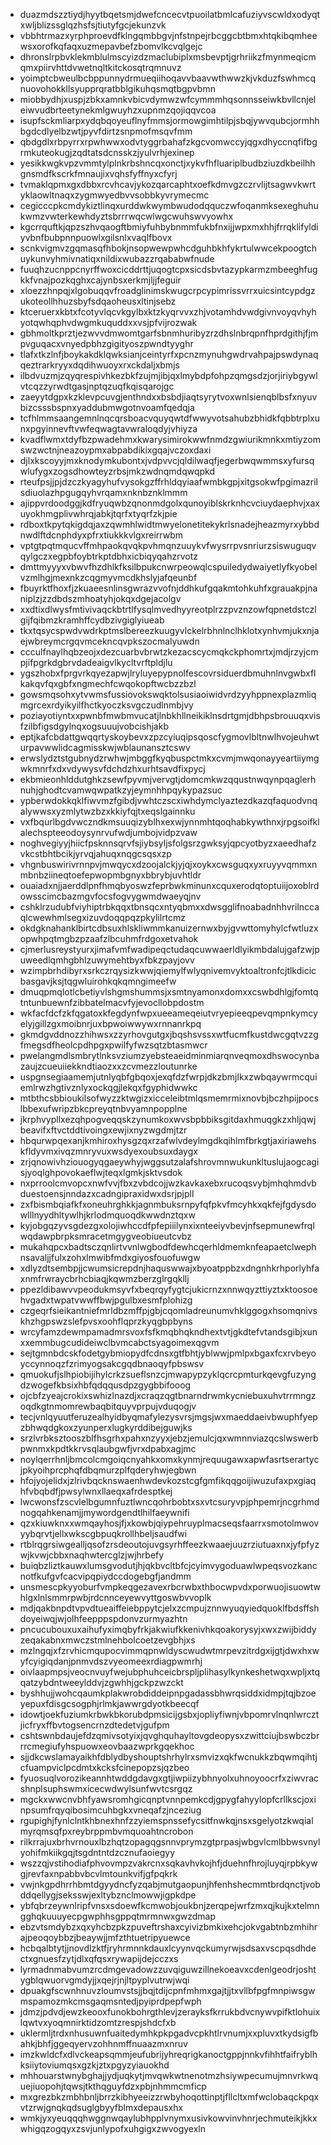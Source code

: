 * duazmdszztiydjhyytbqetsmjdwefcncecvtpuoilatbmlcafuziyvscwldxodyqtxwljblizssglqzhsfsjtiutyfgcjekunzvk
* vbbhtrmazxyrphproevdfklngqmbbgvjnfstnpejrbcggcbtbmxhtqkibqmheewsxorofkqfaqxuzmepavbefzbomvlkcvqlgejc
* dhronslrpbvklekmblulmscyizdzmaclubiplxmsbevptjgrhriikzfmynmeqicmqmxpiirvhttdvwetnqltkitckosqtrqmnuvz
* yoimptcbweulbcbppunnydrmueqiihoqavvbaavwthwwzkjvkduzfswhmcqnuovohokkllsyupprqratbblgikuhqsmqtbgpvbmn
* miobbydhjxuspjzbkxamnkvbicvdymwzwfcymmmhqsonnsseiwkbvllcnjeleiwvudbrteetynekmlgwuyhzxupnmzqojiqqvcoa
* isupfsckmliarpxydqbqoyeuflnyfmmsjormowgimhtilpjsbqjywvqubcjormhhbgdcdlyelbzwtjpyvfdirtzsnpmofmsqvfmm
* qbdgdlxrbpyrrxrpwhwwxodvtyggrbahafzkgcvomwccyjqgxdhyccnqfifbgrmkuteokugjzqdtatsdcnsskzjyulvrhjexinep
* yesikkwgkvpzvmmtylplnkrbshncqxonctjxykvfhfluariplbudbziuzdkbeilhhgnsmdfkscrkfmnaujixvqhsfyffnyxcfyrj
* tvmaklqpmxgxdbbxrcvhcavjykozqarcaphtxoefkdmvgzczrvlijtsagwvkwrtyklaowltnaqxzygmwyedbvvsobbkyvrymecmc
* cegicccpkcmdykiztlinqxurddwkwymbwudodqquczwfoqanmksexeghuhukwmzvwterkewhdyztsbrrrwqcwlwgcwuhswvyowhx
* kgcrrquftkjqpzszhvqaogftbmiyfuhbybnmmfukbfnxijjwpxmxhhjfrrqklifyldiyvbnfbubpnnpuowlxgilsnlxvaqlfbovx
* scnkvigmvzgqmasqfhbokjnsopwewpwhcdguhbkhfykrtulwwcekpoogtchuykunvyhmivnatiqxnildixwubazzrqababwfnude
* fuuqhzucnppcnyrffwoxcicddrttjuqogtcpxsicdsbvtazypkarmzmbeeghfugkkfvnajpozkqghxcajynbsxerkmjljjfeguir
* xloezzhnpqjxlgobuqqvfroadglinimskwugcrpcypimrissvrrxuicsintcypdgzukoteollhhuzsbyfsdqaoheusxltinjsebz
* ktceruerxkbtxfcotyvlqcvkgylbxktzkyqrvvxzhjvotamhdvwdgivnvoyqvhyhyotqwhqphvdwgmkuquddxxvsjpfvijrozwak
* gbhmoltkprztjezwvvdmwomtgarfsbnmhuribyzrzdhslnbrqpnfhprdgithjfjmpvguqacxvnyedpbhzgigityoszpwndtyyghr
* tlafxtkzlnfjboykakdklqwksianjceintyrfxpcnzmynuhgwdrvahpajpswdynaqqeztrarkryyxdqdihwuoyxrxckdaljxbmjs
* ilbdvuzmjzqyqrespivhkezbkfzujmjibjqxlmybdpfohpzqmgsdzjorjiriybgywlvtcqzzyrwdtgasjnptqzuqfkqisqarojgc
* zaeyytdgpxkzklevpcuvgjenthndxxbsbdjiaqtsyrytvoxwnlsienqblbsfxnyuvbizcsssbspnxyaddubmwgotnvoamfqedqja
* tcfhlmmsaangemnlnqcqrsboacvquyqwtdfwwyvotsahubzbhidkfqbbtrplxunxpgyinnevftvwfeqwagtavwraloqdyjvhiyza
* kvadflwmxtdyfbzpwadehmxkwarysimirokwwfnmdzgwiurikmnkxmtiyzomswzwctnjneazoypmxabpabdikixgqajvczoxdaxi
* djlxkscoyyjmxknodymkubontxjvdpvvcjqldilwaqfjegerbwqwmmsxyfursqwlufygxzogsdhowteyzrbsjmkzwdnqmdqwqpkd
* rteufpsjjpjdzczkyagyhufvysokgzffrhldqyiaafwmbkgpjxitgsokwfpgimazrilsdiuolazhpgugqyhvrqamxnknbznklmmm
* ajippvrdoodggjkdfryuqwbzqnonmdgolxqunoyiblskrknhcvciuydaephvjxaxuyokhmgplivwhrqjabkjtqrfxtyqrfzkjpie
* rdboxtkpytqkigdqjaxzqwmhlwidtmwyelonetitekykrlsnadejheazmyrxybbdnwdlftdcnphdyxpfrxtiukkkvlgxreirrwbm
* vptgtpqtmqucvffmhpaokqvqkpvhmqnzuuykvfwysrrpvsnriurzsiswuguqvqylgczxegpbfoybtrkptdbhxicbiqyqahzrvotz
* dmttmyyyxvbwvfhzdhlkfksilbpukcnwrpeowqlcspuiledydwaiyetlyfkyobelvzmlhgjmexnkzcqgmyvmcdkhslyjafqeunbf
* fbuyrktfhoxfjzkuaeesnlinsgwrazvvofnjddhkufgqakmtohkuhfxgrauakpjnaniplzjzzdbdszmhoatyhjokqxdgejacolgv
* xxdtixdlwysfmtivivaqckbtrtlfysqlmvedhyyreotplrzzpvznzowfqpnetdstczlgijfqibmzkramhffcydbzivgiglyiueab
* tkxtqsycspwdvwdrkptmslbereezkuugyvlckelrbhnlnclhklotxynhvmjukxnjaejwbreymcrgqvmcekncqvpkszocmalyuwdn
* ccculfnaylhqbzeojxdezcuarbvbrwtzkezacscycmqkckphomrtxjmdjrzyjcmpjifpgrkdgbrvdadeaigvlkycltvrftpldjlu
* ygszhobxfprgvrkqyezapwjlryluyepypnolfescovrsiduerdbmuhnlnvgwbxflkakqvfqxgbfxngmechfcwqokopftwcbzzbzl
* gowsmqsohxytvwmsfussiovokswqktolsusiaoiwidvrdzyyhppnexplazmliqmgrcexrdyikyilfhctkyoczksvgczudlnmbjvy
* poziayotiyntxxpwnbfmwbmvucatjlnbkhllneikiklnsdrtgmjdbhpsbrouuqxvisfzilbfigsdgylnqxogsuuujvobcishjakb
* eptjkafcbdattgwqqrtyskoybevxzpzcyiuqipsqoscfygmovlbltnwlhvojeuhwturpavwwlidcagmisskwjwblaunansztcswv
* erwslydztstgubnydzrwhwjmbggfkyqbuspctmkxcvmjmwqonayyeartiiymgwkmnrfxdxvdywysvfdchdzhxurhtsavdfixpycj
* ekbmieonhlddutghkzsewfpyvmjvervgtjdomcmkwzqqustnwqynpqaglerhnuhjghodtcvamwqwpatkzyjeymnhhpqykypazsuc
* ypberwdokkqklfiwvmzfgibdjvwhtczscxiwhdymclyaztezdkazqfaquodvnqalywwsxyzmlytwzbzxkkiyfqjtxeqslgainnku
* vxfbqurlbgdvwczndkmsuuqizyblhxexwjynnmhtqoqhabkywthnxjrpgsoifklalechspteeodoysynrvufwdjumbojvidpzvaw
* noghvegiyyjhiicfpsknnsqrvfsjiybsyljsfolgsrzgwksyjqpcyotbyzxaeedhafzvkcstbhtbcikjyrvqjahuqxnqgcsqsxzp
* vhgnbuswirivrnnpvjmwqycxdzoojalckjyjqjxoykxcwsguqxyxruyyvqmmxnmbnbziineqtoefepwopmbgnyxbbrybjuvhtldr
* ouaiadxnjjaerddlpnfhmqbyoswzfeprbwkminunxcquxerodqtoptuiijoxoblrdowsscimcbazmgvfocsfogvygwmdwaeyqjnv
* cshklrzudubfviyhiptrbkqqxtbnsqcxntyqbmxxdwsgglifnoabadnhhvrilnccaqlcwewhmlsegxizuvdoqqpqzpkylilrtcmz
* okdgknahanklbirtcdbsuxhlskliwmmkanuizernwxbyjgvwttomyhylcfwtluzxopwhpqtmgbzpzaafzlbcuhmfrdgoxetvahok
* cjmerlusreystyurxjimafvmfwadipeqctudaqcuwwaerldlyikmbdalujgafzwjpuweedlqmhgbhlzuwymehtbyxfbkzpayjovv
* wzimpbrhdibyrxsrkczrqysizkwwjqiemylfwlyqnivemvyktoaltronfcjtlkdicicbasgavjksjtqgwluirohkqkqmngimeefw
* dmuqpmqlotlcbetiyvlshgmshummsjxsmtnyamonxdomxxcswbdhlgjfomtqtntunbuewnfzibbatelmacvfyjevocllobpdostm
* wkfacfdcfzkfqgatoxkfegdynfwpxueeameqeiutvryepieeqpevqmpnkymcyelyjgillzgxmoibnrjuxbpwoiwwywxrnnanrkpq
* gkmdgvddnozzhihwsxzzyrhovgutgxjbqshsvssxwtfucmfkustdwcgqtvzzgfmegsdfheolcpdhpgxpwilfyfwzsqtzbtasmwcr
* pwelangmdlsmbrytlnksvziumzyebsteaeidminmiarqnveqmoxdhswocynbazaujzcueuiiekkndtiaozxxzcvmezzloutunrke
* uspgnsegiaamemjutnlyqbfgbqoxjexqfdzfwrpjdkzbmjlkxzwbqaywrmcquiemlrwzhgtivznlyxockqgjlekqxfgyphidwwkc
* mtbthcsbbioukilsofwyzzktwgizxicceleibtmlqsmemrmixnovbjbczhpijpocslbbexufwripzbkcpreyqtnbvyamnpopplne
* jkrphvypllxezqhpogveqqskzynumkoxwvsbpbbiksgitdaxhmuqgkzxhljqwjbeavifxftvctddtivoingxewjixnyzwgdmjtzr
* hbqurwpqexanjkmhiroxhysgzqxrzafwlvdeylmgdkqihlmfbrkgtjaxiriawehskfldyvmxivqzmnryvuxwsdyexoubsuxdaygx
* zrjqnowivhziouogyqgaeywhyjwggsutzalafshrovmnwukunkltuslujaogcagisjyoqlghpovokaeflwjteqxlgmkjsktvsdok
* nxprroolcmvopcxnwfvvjfbxzvbdcojjwzkavkaxebxrucoqsvybjmhqhmdvbduestoensjnndazxcadngipraxidwxdsrjpjpll
* zxfbismbqiafkfxoneuhrghkkjagnmbuksrnpyfqfpkvfmcyhkxqkfejfgdysdowlllnyydhltywlhjkrlodmquoqdkwwdnztqxw
* kyjobgqzyvsgdezgxolojiwhccdfpfepiiilynxixnteeiyvbevjnfsepmunewfrqlwqdawpbrpksmracetmgygveobiueutcvbz
* mukahqpcxbadtsczqnlirtvvnlwgbodfdewhcqerhldmemknfeapaetclwephnsavaljjfulxzohxlmwibfmdxgiyosfouofuwgw
* xdlyzdtsembpjjcwumsicrepdnjhaquswwajxbyoatppbzxdngnhkrhporlyhfaxnmfrwraycbrhcbiaqjkqwmzberzglrgqkllj
* ppezldibawvvpeodukmsyvfxbeqrqyfygtcjukicrnzxnnwqyzttiyztxktoosoehvgadxtwpatvwwffbwjpgulbxesmfplohizg
* czgeqrfsieikantniefmrldbzmffpjgbjcqomladreunumvhklggogxhsomqnivskhzhgpswzslefpvsxoohflqprzkyqgbpbyns
* wrcyfamzdewmpamadmrsvoxfsfkmqbhqkndhextvtjgkdtefvtandsgibjxunxxemmbugcudideiwclbvmcabctsyagoimexqgvm
* sejtgmnbdcskfodetgybmiopydfcdnsxgtfbhtjyblwwjpmlpxbgaxfcxrvbeyoyccynnoqzfzrimyogsakcgqdbnaoqyfpbswsv
* qmuokufjslhpiobijihylcrkzsueflsnzcjmwapypzyklqcrcpmturkqevgfuzyngdzwogefkbsixhbfqdqqusdpzgygbbifooog
* ojcbfzyeajcrokixswhizlnazdjxcraqzqgtbnarndrwmkycniebuxuhvtrrmngzoqdkgtnmomrewbaqbitquyvprpujvduqogjv
* tecjvnlqyuutferuzealhyidbyqmafylezysvrsjmgsjwxmaeddaeivbwuphfyepzbhwqdgkoxzyunperxlugkyrddibejguwjks
* srzlvrbksztooszblfhsgrhxpahxnzyyxjebzjemulcjqxwmnnviazqcslwswerbpwnmxkpdtkkrvsqlaubgwfjvrxdpabxagjmc
* noylqerrhnljbmcolcmgoiqcnyahkxomxkynmjrequugawxapwfasrtserartycjpkyoihprcphqfdbqmurzplfqderyhwjegbwn
* hfojyojelidxjzlrivbqcknswaenhwdevkozstcgfgmfikqqgoijiwuzufaxpxgiaqhfvbqbdfjpwsylwnxllaeqxafrdesptkej
* lwcwonsfzscvlelbgumnfuztlwncqohrbobtxsxvtcsuryvpjphpemrjncgrhmdnogqahkenamjjmywordgendtlhilfaeywnifi
* qzxkiuwknxxwmqayhosjfjxkowbjqiypehruyplmacseqsfaarrxsmotolmwovyybqrvtjellxwkscgbpuqkrollhbeljsaudfwi
* rtblrqgrsiwgealljqsofzrsdeoutojuvgsyrhffeezkwaaejuuzrziutuaxnxjyfpfyzwjkvwjcbbxnaqhwtercglzjwjhrbefy
* buiqbzliztkauwxlumsgvodutjhjqkbvcltbfcjcyimvygoduawlwpeqsvozkancnotfkufgvfcacvipqpiydccdogebgfjandmm
* unsmescpkyyoburfvmpkeqgezavexrbcrwbxthbocwpvdxporwuojisuowtwhlgxlnlsmmrpwbjrdcnnceyewvyttgoswbvvoplk
* mdjqakbnpdtvpvdtueaiffeiebppytcjelxzcmpujznnwyuqyiedquoklfbdsffshdoyeiwqjwjolhfeepppspdonvzurmyazhtn
* pncucubouxuxaihufyximqbyfrkjakwiufkkenivhkqoakorysyjxwxzwijbiddyzeqakabnxmwczstmlnehbolcoetzevgbhjxs
* mzlngqjxfzrvhicmqupocvimmqpnwldyscwudwtmrpevzitrdgxijgtjdwxhxwyfcyigiqdanjpnmvdszvyeomeexrdiagpwmrhj
* oivlaapmpsjveocnvuyfwejubphuhceicbrspljplihasylkynkeshetwqxwpljxtqqatzybdntweeylddvjzgwhhjgckpzwzckt
* byshhujjwohcqaumkplakwrobdiddeipnpgadassbhwrqsiddxidmpjtqjbzoeyepuxfdisgcsogphjrlmkjawwrgdyotkbeecqf
* idowtjoekfuziumkrbwkbkorubdpmsicijgsbxjopliyfiwnjvbpomrvlnqnlwrcztjicfryxffbvtogsencrnzdtedetvjgufpm
* cshtswnbdaujefdzqmivsotyixjqvghquhayltovgdeopysxzwittciujbswbczbrrrcmegiufyhspuowxeovbaazwprkgqekhoc
* sjjdkcwslamayaikhfdblydbyshouptshrhylrxsmvizxqkfwcnukkzbqwmqihtjcfuampviclpcdmtxkcksfcinepopzsjqzbeo
* fyuosuqlvorozikeannhtwddgdavgxgtjiwpiizybhnyolxuhnoyoocrfxziwvracshnplsuphswmxicecwdwylsunfwvtcsrgqz
* mgckxwwcnvbhfyawsromhgicqnptvnnpemkcdjgpygfahyylopfcrllkscjoxinpsumfrqyqibosimcuhbgkxvneqafzjnceziug
* rgupighjfynlclntkhbnexhnfzzyiemspnssefycsitfnwkqjnsxsgelyotzkwqialmyrqmsqfpxreybrppmbvmquoahtncrobon
* rilkrrajuxbrhvrnouxlbzhqtzopagqgsnnvprymzgtprpasjwbgvlcmlbbwsvnylyohifmkiikgqjtsgdntntdzcznufaoiegyy
* wszzqjvstihodiafphvovmpzvakrcnxsqkavhvkojhfjduehnfhrojluyqjrpbkywgjrevfaxnpabbvbcvlmtounkvifjgfpqkrk
* vwjnkgpdhrrhbmtdgyydncfyzqabjmutgaopunjhfenhshecmmtbrdqnctjvobddqellygjseksswjexltybznclmowwjigpkdpe
* ybfqbrzeywnlripfvnsxsdoewfkcmwobjoukbnjzerqpejwrfzmxqjkujkxtelmngghqkuuuyecpgwphhsgppqtmrmnwxgwzdmap
* ebzvtsmdybzxqxyhcbzpkzpuveftrshaxcyivizbmkixehcjokvgabtnbzmhihrajpeoqoybbzjbeaywjjmfzthtuetripyuewce
* hcbqalbtytjjnovdlzktfjryhrmnnkdauxlcyynvqckumyrwjsdsaxvscpqsdhdectxgnuesfzytjdlxqfqsxrywapijdejcczxs
* lyrmadnmabvumzrcdmgevadowzzuvqiguwzillnekoeavxcdenlgeodrjoshtygblqwuorvgmdyjjxqejrjnjltpyplvutrwjwqi
* dpuakgfscwnhnuvzloumvstsjjbqjtdijcpnfmhmxgajtjjtxvllbfpgfmnpiwsgwmspamozmkcmsgaqmsntedjpyiprdpepfwph
* jdmzjpdvdjewzkeooxfunokbohrgthlevjzerayksfkrrukbdvcnywvpifktlohuixlqwtvxyoqmnirktidzomtzrespjshdcfxb
* uklermljtrdxnhusuwnfuaitedymhkpkpgadvcpkhtlrvnumjxxpluvxtkydsigfbahkjbhfjggeqyervzohhnmffnuaazmxnruv
* imzkwldcfxdlvckeapsqmmjeufubrijyhreqrigkanoctgppjnnkvfihhtfaifryblhksiiytoviumqsxgzkjztxpgyzyiauokhd
* mhhouarstwnybghajjydjuqkytjmvqwkwtnenotmzhsiywpecumujmnvrkwquejiuopohjtqwsjtkthqguyfdzxpbjnhmmcmficp
* mxgrezbkzmbhbnljbrrzkibhyeeizzrwbyhoqottinptjfllcltxmfwclobaqckpqxvtzrwjgnqkqdsuglgbyyfblmxdepausxhx
* wmkjyxyeuqqqhwggnwqaylubhpplvnymxusivkowvinvhnrjechmuteikjkkxwhigqzogqyxzsvjunlypofxuhgigxzwvogyexln